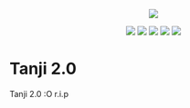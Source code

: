 <p align="center"> 
   <img src="https://user-images.githubusercontent.com/24996684/35466253-f228fa38-02b6-11e8-8ec6-7d3f57caf2e2.png">
</p>
<p align="center">
   <a href="https://beerpay.io/ArachisH/Tanji"><img src="https://beerpay.io/ArachisH/Tanji/badge.svg?style=beer-square"/></a>
   <a href="https://www.paypal.com/cgi-bin/webscr?cmd=_s-xclick&hosted_button_id=HMYZ4GB5N2PAU"><img src="https://img.shields.io/badge/style-Donate-009CDE.svg?style=flat-square&label=&logoWidth=16&logo=data:image/png;base64,iVBORw0KGgoAAAANSUhEUgAAABAAAAAQCAYAAAAf8%2F9hAAAAAXNSR0IArs4c6QAAAARnQU1BAACxjwv8YQUAAAAJcEhZcwAADsMAAA7DAcdvqGQAAAAZdEVYdFNvZnR3YXJlAHBhaW50Lm5ldCA0LjAuMjHxIGmVAAABfUlEQVQ4T2MYfIBXM8dTzGbCczGbPjgWtel7ImTWfoxFJTsDqgwP0KpoZtBv%2F8%2Bg34aJDbr%2BM6jkxEBV4gBaFWvhGnQagbgBgXWb%2FjNoVsyAqsQBtGuugjXrtf5nVMgE4gwElkv%2Fzxg%2B5yFDSrciVDU6kOQCavwKsx2iEWQIFMtl%2FGfoPvdPctGDXqgGNMBtqs1gCPQn0ABGrRpUzbJp%2FxkSl%2F9jmPfgv%2BTie31QHWhAOiaYwaATYoBRwz9Gy8Z%2FjDYtfxkDpv1jaDwC1syw4PF%2FhsKFXlAdqIBFrayWwQAYAzot%2FxmaTvxlWPAIqAGI5wM1zrkHpIGaJ17YAlTKBNGBBrh0a1bAApBh4pW%2FYE2z7%2F5m6Dt9kKHnxFqGlt1pDFpabFDlmIDfrP0iOA2Ydv1jmH3nH9iA%2FlN7odKEgZBJbQ%2BDVtlcBsfOLWCnz7n%2Fn6Hn5FSoNAmgYnUk2L%2FzgIY07EyGihIPbv37x37ly38JEF616j8zVJgWgIEBADmSwSIyemLcAAAAAElFTkSuQmCC"/></a>
   <a href="https://github.com/ArachisH/Tanji/releases/latest"><img src="https://img.shields.io/github/downloads/ArachisH/Tanji/latest/total.svg?style=flat-square"/></a>
   <a href="https://discord.gg/Vyc2gFC"><img src="https://img.shields.io/discord/225010488445108224.svg?style=flat-square"/></a>
   <a href="https://beerpay.io/ArachisH/Tanji?focus=wish"><img src="https://beerpay.io/ArachisH/Tanji/make-wish.svg?style=flat-square"/></a>
</p>

# Tanji 2.0
Tanji 2.0 :O r.i.p